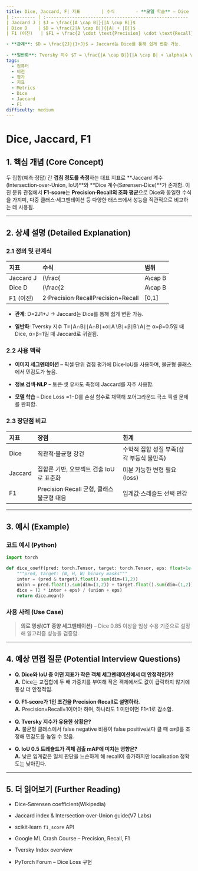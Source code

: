 ```yaml
---
title: Dice, Jaccard, F| 지표        | 수식        - **모델 학습** – Dice Loss $= 1 - D$를 손실 함수로 채택해 포어그라운드 극소 픽셀 문제를 완화함.                                             | 범위      |
| :-------- | :------------------------------------------------------ | :------ |
| Jaccard J | $J = \frac{|A \cap B|}{|A \cup B|}$                     | [0,1]   |
| Dice D    | $D = \frac{2|A \cap B|}{|A| + |B|}$                     | [0,1]   |
| F1 (이진)   | $F1 = \frac{2 \cdot \text{Precision} \cdot \text{Recall}}{\text{Precision} + \text{Recall}}$ | [0,1]   |

- **관계**: $D = \frac{2J}{1+J}$ → Jaccard는 Dice를 통해 쉽게 변환 가능.
    
- **일반화**: Tversky 지수 $T = \frac{|A \cap B|}{|A \cap B| + \alpha|A \setminus B| + \beta|B \setminus A|}$는 $\alpha = \beta = 0.5$일 때 Dice, $\alpha = \beta = 1$일 때 Jaccard로 귀결됨.025-07-04
tags:
  - 컴퓨터
  - 비전
  - 평가
  - 지표
  - Metrics
  - Dice
  - Jaccard
  - F1
difficulty: medium
---
```


# Dice, Jaccard, F1

## 1. 핵심 개념 (Core Concept)

두 집합(예측·정답) 간 **겹침 정도를 측정**하는 대표 지표로 **Jaccard 계수(Intersection‑over‑Union, IoU)**와 **Dice 계수(Sørensen‑Dice)**가 존재함. 이진 분류 관점에서 **F1‑score**는 **Precision·Recall의 조화 평균**으로 Dice와 동일한 수식을 가지며, 다중 클래스·세그멘테이션 등 다양한 태스크에서 성능을 직관적으로 비교하는 데 사용됨.

---

## 2. 상세 설명 (Detailed Explanation)

### 2.1 정의 및 관계식

| 지표        | 수식                                 | 범위      |
| :-------- | :--------------------------------- | :------ |
| Jaccard J | (\frac{                            | A\cap B |
| Dice D    | (\frac{2                           | A\cap B |
| F1 (이진)   | 2⋅Precision⋅RecallPrecision+Recall | [0,1]   |

- **관계**: D=2J1+J → Jaccard는 Dice를 통해 쉽게 변환 가능.
    
- **일반화**: Tversky 지수 T=∣A∩B∣∣A∩B∣+α∣A∖B∣+β∣B∖A∣는 α=β=0.5일 때 Dice, α=β=1일 때 Jaccard로 귀결됨.
    

### 2.2 사용 맥락

- **이미지 세그멘테이션** – 픽셀 단위 겹침 평가에 Dice·IoU를 사용하며, 불균형 클래스에서 민감도가 높음.
    
- **정보 검색·NLP** – 토큰·셋 유사도 측정에 Jaccard를 자주 사용함.
    
- **모델 학습** – Dice Loss =1−D를 손실 함수로 채택해 포어그라운드 극소 픽셀 문제를 완화함.
    

### 2.3 장단점 비교

|지표|장점|한계|
|:--|:--|:--|
|Dice|직관적·불균형 강건|수학적 집합 성질 부족(삼각 부등식 불만족)|
|Jaccard|집합론 기반, 오브젝트 검출 IoU로 표준화|미분 가능한 변형 필요(loss)|
|F1|Precision·Recall 균형, 클래스 불균형 대응|임계값·스레숄드 선택 민감|

---

## 3. 예시 (Example)

### 코드 예시 (Python)

```python
import torch

def dice_coeff(pred: torch.Tensor, target: torch.Tensor, eps: float=1e-7):
    """pred, target: (N, H, W) binary masks"""
    inter = (pred & target).float().sum(dim=(1,2))
    union = pred.float().sum(dim=(1,2)) + target.float().sum(dim=(1,2))
    dice = (2 * inter + eps) / (union + eps)
    return dice.mean()
```

### 사용 사례 (Use Case)

> **의료 영상(CT 종양 세그멘테이션)** – Dice 0.85 이상을 임상 수용 기준으로 설정해 알고리즘 성능을 검증함.

---

## 4. 예상 면접 질문 (Potential Interview Questions)

- **Q. Dice와 IoU 중 어떤 지표가 작은 객체 세그멘테이션에서 더 안정적인가?**  
    **A.** Dice는 교집합에 두 배 가중치를 부여해 작은 객체에서도 값이 급락하지 않기에 통상 더 안정적임.
    
- **Q. F1‑score가 1인 조건을 Precision·Recall로 설명하라.**  
    **A.** Precision=Recall=1이어야 하며, 하나라도 1 미만이면 F1<1로 감소함.
    
- **Q. Tversky 지수가 유용한 상황은?**  
    **A.** 불균형 클래스에서 false negative 비용이 false positive보다 클 때 α≠β를 조정해 민감도를 높일 수 있음.
    
- **Q. IoU 0.5 트레숄드가 객체 검출 mAP에 미치는 영향은?**  
    **A.** 낮은 임계값은 일치 판단을 느슨하게 해 recall이 증가하지만 localisation 정확도는 낮아진다.
    

---

## 5. 더 읽어보기 (Further Reading)

- Dice‑Sørensen coefficient(Wikipedia)
    
- Jaccard index & Intersection‑over‑Union guide(V7 Labs)
    
- scikit‑learn `f1_score` API
    
- Google ML Crash Course – Precision, Recall, F1
    
- Tversky Index overview
    
- PyTorch Forum – Dice Loss 구현